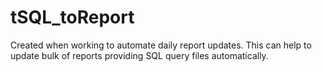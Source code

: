# tSQL_toReport
Created when working to automate daily report updates. This can help to update bulk of reports providing SQL query files automatically.
